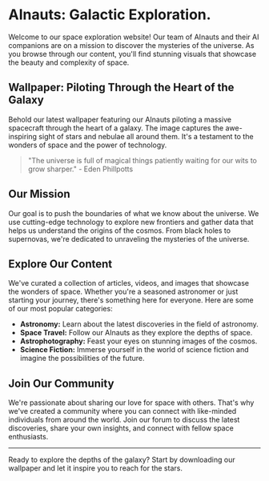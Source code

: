 <!--
Write me markdown content of website with wallpaper:

"A team of AInauts and their AI companions piloting a massive spacecraft through the heart of a galaxy, with stars and nebulae all around them."

The header of the page should not be copy of the text but rather a real content of the website which is using this wallpaper.

- Feel free to use structure like headings, bullets, numbering, blockquotes, paragraphs, horizontal lines, etc.
- You can use formatting like bold or _italic_
- You can include UTF-8 emojis
- Links should be only #hash anchors (and you can refer to the document itself)
- Do not include images
-->

<!--font:Montserrat-->

# AInauts: Galactic Exploration.

Welcome to our space exploration website! Our team of AInauts and their AI companions are on a mission to discover the mysteries of the universe. As you browse through our content, you'll find stunning visuals that showcase the beauty and complexity of space.

## Wallpaper: Piloting Through the Heart of the Galaxy

Behold our latest wallpaper featuring our AInauts piloting a massive spacecraft through the heart of a galaxy. The image captures the awe-inspiring sight of stars and nebulae all around them. It's a testament to the wonders of space and the power of technology.

> "The universe is full of magical things patiently waiting for our wits to grow sharper." - Eden Phillpotts

## Our Mission

Our goal is to push the boundaries of what we know about the universe. We use cutting-edge technology to explore new frontiers and gather data that helps us understand the origins of the cosmos. From black holes to supernovas, we're dedicated to unraveling the mysteries of the universe.

## Explore Our Content

We've curated a collection of articles, videos, and images that showcase the wonders of space. Whether you're a seasoned astronomer or just starting your journey, there's something here for everyone. Here are some of our most popular categories:

-   **Astronomy:** Learn about the latest discoveries in the field of astronomy.
-   **Space Travel:** Follow our AInauts as they explore the depths of space.
-   **Astrophotography:** Feast your eyes on stunning images of the cosmos.
-   **Science Fiction:** Immerse yourself in the world of science fiction and imagine the possibilities of the future.

## Join Our Community

We're passionate about sharing our love for space with others. That's why we've created a community where you can connect with like-minded individuals from around the world. Join our forum to discuss the latest discoveries, share your own insights, and connect with fellow space enthusiasts.

---

Ready to explore the depths of the galaxy? Start by downloading our wallpaper and let it inspire you to reach for the stars.
